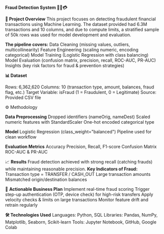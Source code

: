 **Fraud Detection System 🕵️‍♀️💳**

**📌 Project Overview**
This project focuses on detecting fraudulent financial transactions using Machine Learning.
The dataset provided had 6.3M transactions and 10 columns, and due to compute limits, a stratified sample of 50k rows was used for model development and evaluation.

**The pipeline covers:**
Data Cleaning (missing values, outliers, multicollinearity)
Feature Engineering (scaling numeric, encoding categorical)
Model Training (Logistic Regression with class balancing)
Model Evaluation (confusion matrix, precision, recall, ROC-AUC, PR-AUC)
Insights (key risk factors for fraud & prevention strategies)

**📊 Dataset**

Rows: 6,362,620
Columns: 10 (transaction type, amount, balances, fraud flag, etc.)
Target Variable: isFraud (1 = Fraudulent, 0 = Legitimate)
Source: Provided CSV file

⚙️ Methodology

**Data Preprocessing**
Dropped identifiers (nameOrig, nameDest)
Scaled numeric features with StandardScaler
One-hot encoded categorical type

**Model**
Logistic Regression (class_weight="balanced")
Pipeline used for clean workflow

**Evaluation Metrics**
Accuracy
Precision, Recall, F1-score
Confusion Matrix
ROC-AUC & PR-AUC

📈 **Results**
Fraud detection achieved with strong recall (catching frauds) while maintaining reasonable precision.
**Key Indicators of Fraud:**
Transaction type = TRANSFER / CASH_OUT
Large transaction amounts
Mismatched origin/destination balances

🔐 **Actionable Business Plan**
Implement real-time fraud scoring
Trigger step-up authentication (OTP, device check) for high-risk transfers
Apply velocity checks & limits on large transactions
Monitor feature drift and retrain regularly

**🛠️ Technologies Used**
Languages: Python, SQL
Libraries: Pandas, NumPy, Matplotlib, Seaborn, Scikit-learn
Tools: Jupyter Notebook, GitHub, Google Colab
